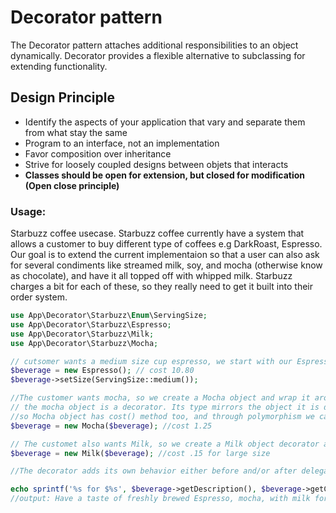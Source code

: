 # Decorator pattern 

The Decorator pattern attaches additional responsibilities to an object dynamically. Decorator provides a flexible alternative to subclassing for extending functionality.

## Design Principle 
* Identify the aspects of your application that vary and separate them from what stay the same
* Program to an interface, not an implementation 
* Favor composition over inheritance 
* Strive for loosely coupled designs between objets that interacts
* **Classes should be open for extension, but closed for modification (Open close principle)**


### Usage: 

Starbuzz coffee usecase. Starbuzz coffee currently have a system that allows a customer to buy different type of coffees e.g DarkRoast, Espresso. Our goal is to extend the current implementaion so that a user can also ask for several condiments like streamed milk, soy, and mocha (otherwise know as chocolate), and have it all topped off with whipped milk. Starbuzz charges a bit for each of these, so they really need to get it built into their order system. 

```php
use App\Decorator\Starbuzz\Enum\ServingSize;
use App\Decorator\Starbuzz\Espresso;
use App\Decorator\Starbuzz\Milk;
use App\Decorator\Starbuzz\Mocha;

// cutsomer wants a medium size cup espresso, we start with our Espresso object 
$beverage = new Espresso(); // cost 10.80
$beverage->setSize(ServingSize::medium());

//The customer wants mocha, so we create a Mocha object and wrap it around the Espresso.
// the mocha object is a decorator. Its type mirrors the object it is decorating in this case, a Beverage
//so Mocha object has cost() method too, and through polymorphism we can treat any Bevarage wrapped in mocha as a Beverage, too (because Mocha is a type of Beverage)
$beverage = new Mocha($beverage); //cost 1.25

// The customet also wants Milk, so we create a Milk object decorator and wrap Mocha with it.
$beverage = new Milk($beverage); //cost .15 for large size

//The decorator adds its own behavior either before and/or after delegating to the object it decorates to do the rest of the job, in this example to calculate the cost after adding Mocha or milk we first call the cost method of the decorator and then add the cost of the object it decorates, like so $this->computeCost() + $this->beverage->getCost()

echo sprintf('%s for $%s', $beverage->getDescription(), $beverage->getCost());
//output: Have a taste of freshly brewed Espresso, mocha, with milk for $12.2
    
```
